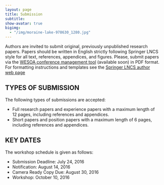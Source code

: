 ```yaml
---
layout: page
title: Submission
subtitle:
show-avatar: true
bigimg:
  - "/img/moraine-lake-978630_1280.jpg"
---
```


Authors are invited to submit original, previously unpublished research papers. Papers should be written in English strictly following Springer LNCS style for all text, references, appendices, and figures. Please, submit papers via the [WESOA conference management tool](https://www.conftool.com/wesoa2016/) (available soon) in PDF format. For formatting instructions and templates see the [Springer LNCS author web page](http://www.springer.de/comp/lncs/authors.html)

## TYPES OF SUBMISSION

The following types of submissions are accepted:

- Full research papers and experience papers with a maximum length of 12
pages, including references and appendices.
- Short papers and position papers with a maximum length of 6 pages,
including references and appendices.

## KEY DATES

The workshop schedule is given as follows:

- Submission Deadline: July 24, 2016
- Notification: August 14, 2016
- Camera Ready Copy Due: August 30, 2016
- Workshop: October 10, 2016

